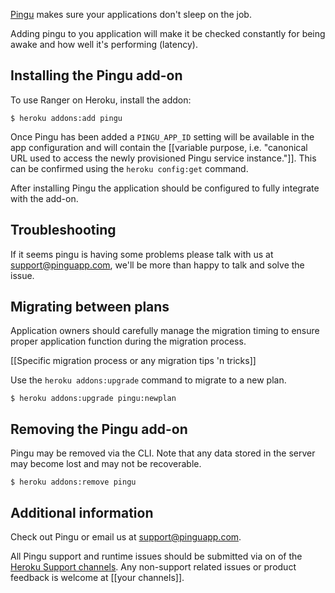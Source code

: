 [Pingu](http://addons.heroku.com/pingu) makes sure your applications don't sleep on the job.

Adding pingu to you application will make it be checked constantly for being awake and how
well it's performing (latency).

## Installing the Pingu add-on

To use Ranger on Heroku, install the addon:

    $ heroku addons:add pingu

Once Pingu has been added a `PINGU_APP_ID` setting will be available in the app configuration and will contain the
[[variable purpose, i.e. "canonical URL used to access the newly provisioned Pingu service instance."]].
This can be confirmed using the `heroku config:get` command.

After installing Pingu the application should be configured to fully integrate with the add-on.

## Troubleshooting

If it seems pingu is having some problems please talk with us at support@pinguapp.com, we'll be more than
happy to talk and solve the issue.

## Migrating between plans

<div class="note" markdown="1">Application owners should carefully manage the migration timing to ensure proper application function during the migration process.</div>

[[Specific migration process or any migration tips 'n tricks]]

Use the `heroku addons:upgrade` command to migrate to a new plan.

    $ heroku addons:upgrade pingu:newplan

## Removing the Pingu add-on

Pingu may be removed via the CLI. Note that any data stored in the server may become lost
and may not be recoverable.

    $ heroku addons:remove pingu

## Additional information

Check out Pingu or email us at support@pinguapp.com.

All Pingu support and runtime issues should be submitted via on of the [Heroku Support channels](support-channels).
Any non-support related issues or product feedback is welcome at [[your channels]].

